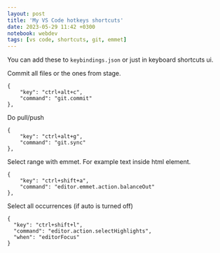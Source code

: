 ```yaml
---
layout: post
title: 'My VS Code hotkeys shortcuts'
date: 2023-05-29 11:42 +0300
notebook: webdev
tags: [vs code, shortcuts, git, emmet]
---
```

You can add these to `keybindings.json` or just in keyboard shortcuts ui.

Commit all files or the ones from stage. 

```
{
	"key": "ctrl+alt+c",
	"command": "git.commit"
},
```
Do pull/push
```
{
	"key": "ctrl+alt+g",
	"command": "git.sync"
},
```
Select range with emmet. For example text inside html element.
```
{
	"key": "ctrl+shift+a",
	"command": "editor.emmet.action.balanceOut"
},
```
Select all occurrences (if auto is turned off)
```
{
  "key": "ctrl+shift+l",
  "command": "editor.action.selectHighlights",
  "when": "editorFocus"
}
```